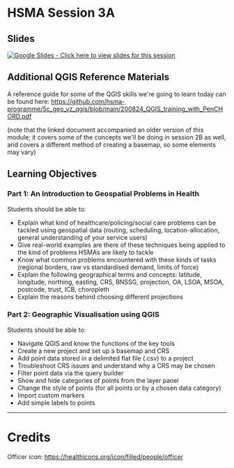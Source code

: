 # HSMA Session 3A

## Slides

<a href="https://docs.google.com/presentation/d/1wlSArF-bGbrpJKYnOZ5ta0JN4pCC8gq1blZftgetvkA/edit?usp=sharing"><img src="https://img.shields.io/static/v1?label=Google+Slides&message=Click+here+to+view+the+slides+for+this+session&color=%23FBBC04&style=for-the-badge&logo=googleslides&logoColor=%23FBBC04" alt="Google Slides - Click here to view slides for this session"></a>

## Additional QGIS Reference Materials

A reference guide for some of the QGIS skills we're going to learn today can be found here: https://github.com/hsma-programme/5c_geo_vz_qgis/blob/main/200824_QGIS_training_with_PenCHORD.pdf

(note that the linked document accompanied an older version of this module; it covers some of the concepts we'll be doing in session 2B as well, and covers a different method of creating a basemap, so some elements may vary)

## Learning Objectives

### Part 1: An Introduction to Geospatial Problems in Health

Students should be able to:

- Explain what kind of healthcare/policing/social care problems can be tackled using geospatial data (routing, scheduling, location-allocation, general understanding of your service users)
- Give real-world examples are there of these techniques being applied to the kind of problems HSMAs are likely to tackle
- Know what common problems encountered with these kinds of tasks (regional borders, raw vs standardised demand, limits of force)
- Explain the following geographical terms and concepts: latitude, longitude, northing, easting, CRS, BNSSG, projection, OA, LSOA, MSOA, postcode, trust, ICB, choropleth
- Explain the reasons behind choosing different projections

### Part 2: Geographic Visualisation using QGIS

Students should be able to:

- Navigate QGIS and know the functions of the key tools
- Create a new project and set up a basemap and CRS
- Add point data stored in a delimited flat file (.csv) to a project
- Troubleshoot CRS issues and understand why a CRS may be chosen
- Filter point data via the query builder
- Show and hide categories of points from the layer panel
- Change the style of points (for all points or by a chosen data category)
- Import custom markers
- Add simple labels to points


---
# Credits

Officer icon: https://healthicons.org/icon/filled/people/officer
